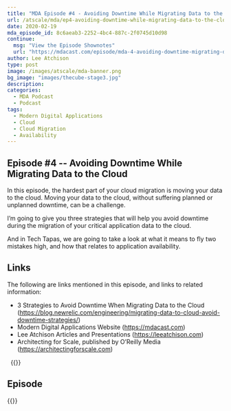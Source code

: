```yaml
---
title: "MDA Episode #4 - Avoiding Downtime While Migrating Data to the Cloud"
url: /atscale/mda/ep4-avoiding-downtime-while-migrating-data-to-the-cloud/
date: 2020-02-19
mda_episode_id: 8c6aeab3-2252-4bc4-887c-2f0745d10d98
continue:
  msg: "View the Episode Shownotes"
  url: "https://mdacast.com/episode/mda-4-avoiding-downtime-migrating-data-to-the-cloud"
author: Lee Atchison
type: post
image: /images/atscale/mda-banner.png
bg_image: "images/thecube-stage3.jpg"
description: 
categories:
  - MDA Podcast
  - Podcast
tags:
  - Modern Digital Applications
  - Cloud
  - Cloud Migration
  - Availability
---
```


## Episode #4 -- Avoiding Downtime While Migrating Data to the Cloud

In this episode, the hardest part of your cloud migration is moving your data to the cloud. Moving your data to the cloud, without suffering planned or unplanned downtime, can be a challenge.

I’m going to give you three strategies that will help you avoid downtime during the migration of your critical application data to the cloud.

And in Tech Tapas, we are going to take a look at what it means to fly two mistakes high, and how that relates to application availability.

## Links

The following are links mentioned in this episode, and links to related information:

* 3 Strategies to Avoid Downtime When Migrating Data to the Cloud (https://blog.newrelic.com/engineering/migrating-data-to-cloud-avoid-downtime-strategies/)
* Modern Digital Applications Website (https://mdacast.com)
* Lee Atchison Articles and Presentations (https://leeatchison.com)
* Architecting for Scale, published by O’Reilly Media (https://architectingforscale.com)

&nbsp;
{{<mdasubscribe>}}

## Episode

{{<captivate>}}

